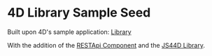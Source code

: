 # 4D Library Sample Seed

Built upon 4D's sample application: [Library](http://download.4d.com/Demos/4D_v14/StarterApps/Library.zip)

With the addition of the [RESTApi Component](https://github.com/fourctv/FourDRESTApi) and the [JS44D Library](https://github.com/fourctv/JS44D/).



